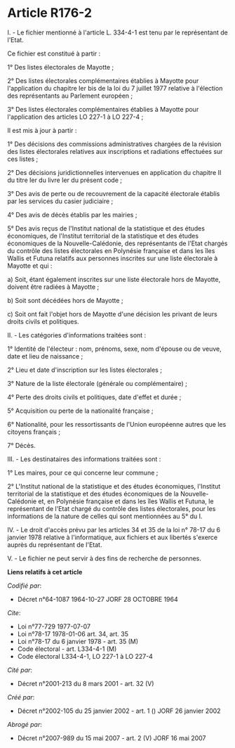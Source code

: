 # Article R176-2

I. - Le fichier mentionné à l'article L. 334-4-1 est tenu par le représentant de l'Etat.

Ce fichier est constitué à partir :

1° Des listes électorales de Mayotte ;

2° Des listes électorales complémentaires établies à Mayotte pour l'application du chapitre Ier bis de la loi du 7 juillet
1977 relative à l'élection des représentants au Parlement européen ;

3° Des listes électorales complémentaires établies à Mayotte pour l'application des articles LO 227-1 à LO 227-4 ;

Il est mis à jour à partir :

1° Des décisions des commissions administratives chargées de la révision des listes électorales relatives aux inscriptions et
radiations effectuées sur ces listes ;

2° Des décisions juridictionnelles intervenues en application du chapitre II du titre Ier du livre Ier du présent code ;

3° Des avis de perte ou de recouvrement de la capacité électorale établis par les services du casier judiciaire ;

4° Des avis de décès établis par les mairies ;

5° Des avis reçus de l'Institut national de la statistique et des études économiques, de l'Institut territorial de la
statistique et des études économiques de la Nouvelle-Calédonie, des représentants de l'Etat chargés du contrôle des listes
électorales en Polynésie française et dans les îles Wallis et Futuna relatifs aux personnes inscrites sur une liste
électorale à Mayotte et qui :

a) Soit, étant également inscrites sur une liste électorale hors de Mayotte, doivent être radiées à Mayotte ;

b) Soit sont décédées hors de Mayotte ;

c) Soit ont fait l'objet hors de Mayotte d'une décision les privant de leurs droits civils et politiques.

II. - Les catégories d'informations traitées sont :

1° Identité de l'électeur : nom, prénoms, sexe, nom d'épouse ou de veuve, date et lieu de naissance ;

2° Lieu et date d'inscription sur les listes électorales ;

3° Nature de la liste électorale (générale ou complémentaire) ;

4° Perte des droits civils et politiques, date d'effet et durée ;

5° Acquisition ou perte de la nationalité française ;

6° Nationalité, pour les ressortissants de l'Union européenne autres que les citoyens français ;

7° Décès.

III. - Les destinataires des informations traitées sont :

1° Les maires, pour ce qui concerne leur commune ;

2° L'Institut national de la statistique et des études économiques, l'Institut territorial de la statistique et des études
économiques de la Nouvelle-Calédonie et, en Polynésie française et dans les îles Wallis et Futuna, le représentant de l'Etat
chargé du contrôle des listes électorales, pour les informations de la nature de celles qui sont mentionnées au 5° du I.

IV. - Le droit d'accès prévu par les articles 34 et 35 de la loi n° 78-17 du 6 janvier 1978 relative à l'informatique, aux
fichiers et aux libertés s'exerce auprès du représentant de l'Etat.

V. - Le fichier ne peut servir à des fins de recherche de personnes.

**Liens relatifs à cet article**

_Codifié par_:

  - Décret n°64-1087 1964-10-27 JORF 28 OCTOBRE 1964

_Cite_:

  - Loi n°77-729 1977-07-07
  - Loi n°78-17 1978-01-06 art. 34, art. 35
  - Loi n°78-17 du 6 janvier 1978 - art. 35 (M)
  - Code électoral - art. L334-4-1 (M)
  - Code électoral L334-4-1, LO 227-1 à LO 227-4

_Cité par_:

  - Décret n°2001-213 du 8 mars 2001 - art. 32 (V)

_Créé par_:

  - Décret n°2002-105 du 25 janvier 2002 - art. 1 () JORF 26 janvier 2002

_Abrogé par_:

  - Décret n°2007-989 du 15 mai 2007 - art. 2 (V) JORF 16 mai 2007
